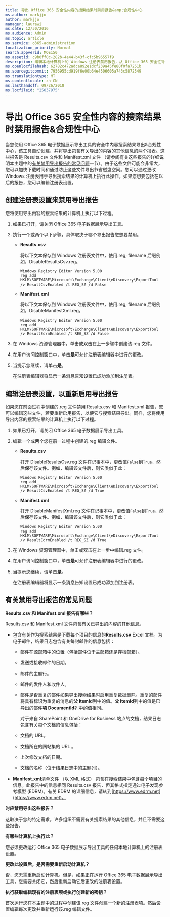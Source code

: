 ```yaml
---
title: 导出 Office 365 安全性内容的搜索结果时禁用报告&amp;合规性中心
ms.author: markjjo
author: markjjo
manager: laurawi
ms.date: 12/30/2016
ms.audience: Admin
ms.topic: article
ms.service: o365-administration
localization_priority: Normal
search.appverid: MOE150
ms.assetid: c9b0ff0c-282b-4a44-b43f-cfc5b96557f9
description: 编辑本地计算机上的 Windows 注册表禁用报告，从 Office 365 安全性导出内容的搜索结果时&amp;Comliance 中心。禁用这些报告可加快下载时间和节省磁盘空间。
ms.openlocfilehash: 62782c472adca892e1dcf239a45fe80f0fa7251b
ms.sourcegitcommit: 7956955cd919f6e00b64e4506605a743c5872549
ms.translationtype: MT
ms.contentlocale: zh-CN
ms.lasthandoff: 09/26/2018
ms.locfileid: "25037975"
---
```

# <a name="disable-reports-when-you-export-content-search-results-in-the-office-365-security-amp-compliance-center"></a>导出 Office 365 安全性内容的搜索结果时禁用报告&amp;合规性中心

当您使用 Office 365 电子数据展示导出工具的安全中内容搜索结果导出&amp;合规性中心，该工具自动创建，并将导出包含有关导出的内容的其他信息的两个报表。这些报告是 Results.csv 文件和 Manifest.xml 文件 （请参阅有关这些报告的详细说明本主题中的[有关禁用导出报告的常见问题](#frequently-asked-questions-about-disabling-export-reports)一节）。由于这些文件可能会非常大，您可以加快下载时间和通过防止这些文件导出节省磁盘空间。您可以通过更改 Windows 注册表用于导出搜索结果的计算机上执行此操作。如果您想要包括在以后的报告，您可以编辑注册表设置。 
  
## <a name="create-registry-settings-to-disable-the-export-reports"></a>创建注册表设置来禁用导出报告

您将使用导出内容的搜索结果的计算机上执行以下过程。
  
1. 如果已打开，请关闭 Office 365 电子数据展示导出工具。
    
2. 执行一个或两个以下步骤，具体取决于哪个导出报告您想要禁用。
    
    - **Results.csv**
    
      将以下文本保存到 Windows 注册表文件中，使用.reg; filename 后缀例如，DisableResultsCsv.reg。
    
      ```
      Windows Registry Editor Version 5.00
      reg add HKLM\SOFTWARE\Microsoft\Exchange\Client\eDiscovery\ExportTool /v ResultCsvEnabled /t REG_SZ /d False 
      ```

    - **Manifest.xml**
    
      将以下文本保存到 Windows 注册表文件中，使用.reg; filename 后缀例如，DisableManifestXml.reg。
    
      ```
      Windows Registry Editor Version 5.00
      reg add HKLM\SOFTWARE\Microsoft\Exchange\Client\eDiscovery\ExportTool /v ResultEdrmEnabled /t REG_SZ /d False 
      ```

3. 在 Windows 资源管理器中，单击或双击在上一步骤中创建该.reg 文件。
    
4. 在用户访问控制窗口中，单击**是**可允许注册表编辑器中进行的更改。 
    
5. 当提示您继续，请单击**是**。
    
    在注册表编辑器将显示一条消息告知设置已成功添加到注册表。
  
## <a name="edit-registry-settings-to-re-enable-the-export-reports"></a>编辑注册表设置，以重新启用导出报告

如果您在前面过程中创建的.reg 文件禁用 Results.csv 和 Manifest.xml 报告，您可以编辑这些文件，若要重新启用报告，以便它与搜索结果导出。同样，您将使用导出内容的搜索结果的计算机上执行以下过程。
  
1. 如果已打开，请关闭 Office 365 电子数据展示导出工具。
    
2. 编辑一个或两个您在前一过程中创建的.reg 编辑文件。
    
    - **Results.csv**
    
        打开 DisableResultsCsv.reg 文件在记事本中，更改值`False`到`True`，然后保存该文件。例如，编辑该文件后，则它类似于此：
    
        ```
        Windows Registry Editor Version 5.00
      reg add HKLM\SOFTWARE\Microsoft\Exchange\Client\eDiscovery\ExportTool /v ResultCsvEnabled /t REG_SZ /d True
        ```

    - **Manifest.xml**
    
        打开 DisableManifestXml.reg 文件在记事本中，更改值`False`到`True`，然后保存该文件。例如，编辑该文件后，则它类似于此：
    
      ```
      Windows Registry Editor Version 5.00
      reg add HKLM\SOFTWARE\Microsoft\Exchange\Client\eDiscovery\ExportTool /v ResultEdrmEnabled /t REG_SZ /d True
      ```

3. 在 Windows 资源管理器中，单击或双击在上一步中编辑.reg 文件。
    
4. 在用户访问控制窗口中，单击**是**可允许注册表编辑器中进行的更改。 
    
5. 当提示您继续，请单击**是**。
    
    在注册表编辑器将显示一条消息告知设置已成功添加到注册表。
  
## <a name="frequently-asked-questions-about-disabling-export-reports"></a>有关禁用导出报告的常见问题
<a name="faqs"> </a>

 **Results.csv 和 Manifest.xml 报告有哪些？**
  
Results.csv 和 Manifest.xml 文件包含有关已导出的内容的其他信息。
  
- 包含有关作为搜索结果是下载每个项目的信息的**Results.csv** Excel 文档。为电子邮件，结果日志包含有关每封邮件的信息包括： 
    
  - 邮件在源邮箱中的位置（包括邮件位于主邮箱还是存档邮箱）。
    
  - 发送或接收邮件的日期。
    
  - 邮件的主题行。
    
  - 邮件的发件人和收件人。
    
  - 邮件是否重复的邮件如果导出搜索结果时启用重复数据删除。重复的邮件将具有标识为重复的消息的**父 ItemId**列中的值。**父 ItemId**列中的值是已导出的邮件**项 DocumentId**列中的值相同。 
    
    对于来自 SharePoint 和 OneDrive for Business 站点的文档，结果日志包含有关每个文档的信息包括：
    
  - 文档的 URL。
    
  - 文档所在的网站集的 URL 。
    
  - 上次修改文档的日期。
    
  - 文档的名称（位于结果日志中的主题列）。
    
- **Manifest.xml**清单文件 （以 XML 格式） 包含在搜索结果中包含每个项目的信息。此报告中的信息相同 Results.csv 报告，但其格式指定通过电子发现参考模型 (EDRM)。有关 EDRM 的详细信息，请转到[https://www.edrm.net](https://www.edrm.net)。
    
 **时应禁用导出这些报告？**
  
这取决于您的特定需求。许多组织不需要有关搜索结果的其他信息，并且不需要这些报告。
  
 **有哪些计算机上执行此？**
  
 您必须更改运行 Office 365 电子数据展示导出工具的任何本地计算机上的注册表设置。 
  
 **更改此设置后，是否需要重新启动计算机？**
  
否，您无需重新启动计算机。但是，如果正在运行 Office 365 电子数据展示导出工具，您需要关闭它，然后重新启动它后更改的注册表设置。
  
 **执行获取编辑现有的注册表项或执行创建新的密钥？**
  
首次运行您在本主题中的过程中创建该.reg 文件创建一个新的注册表项。然后设置编辑每次更改并重新运行该.reg 编辑文件。
